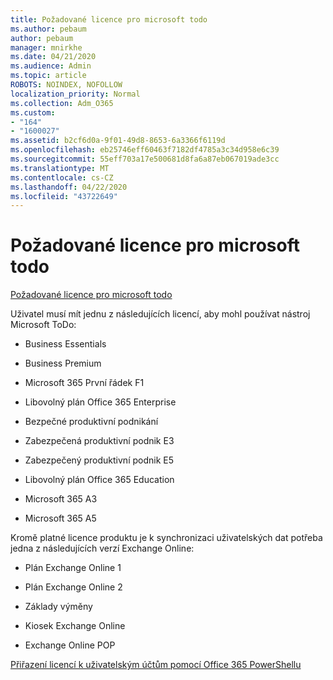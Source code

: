 ```yaml
---
title: Požadované licence pro microsoft todo
ms.author: pebaum
author: pebaum
manager: mnirkhe
ms.date: 04/21/2020
ms.audience: Admin
ms.topic: article
ROBOTS: NOINDEX, NOFOLLOW
localization_priority: Normal
ms.collection: Adm_O365
ms.custom:
- "164"
- "1600027"
ms.assetid: b2cf6d0a-9f01-49d8-8653-6a3366f6119d
ms.openlocfilehash: eb25746eff60463f7182df4785a3c34d958e6c39
ms.sourcegitcommit: 55eff703a17e500681d8fa6a87eb067019ade3cc
ms.translationtype: MT
ms.contentlocale: cs-CZ
ms.lasthandoff: 04/22/2020
ms.locfileid: "43722649"
---
```

# <a name="required-licenses-for-microsoft-todo"></a>Požadované licence pro microsoft todo

[Požadované licence pro microsoft todo](https://support.office.com/article/381e9d1b-c500-49b5-973e-890fd86528d7.aspx)
  
Uživatel musí mít jednu z následujících licencí, aby mohl používat nástroj Microsoft ToDo:
  
- Business Essentials

- Business Premium

- Microsoft 365 První řádek F1

- Libovolný plán Office 365 Enterprise

- Bezpečné produktivní podnikání

- Zabezpečená produktivní podnik E3

- Zabezpečený produktivní podnik E5

- Libovolný plán Office 365 Education

- Microsoft 365 A3

- Microsoft 365 A5

Kromě platné licence produktu je k synchronizaci uživatelských dat potřeba jedna z následujících verzí Exchange Online:
  
- Plán Exchange Online 1

- Plán Exchange Online 2

- Základy výměny

- Kiosek Exchange Online

- Exchange Online POP

[Přiřazení licencí k uživatelským účtům pomocí Office 365 PowerShellu](https://docs.microsoft.com/office365/enterprise/powershell/assign-licenses-to-user-accounts-with-office-365-powershell )
  